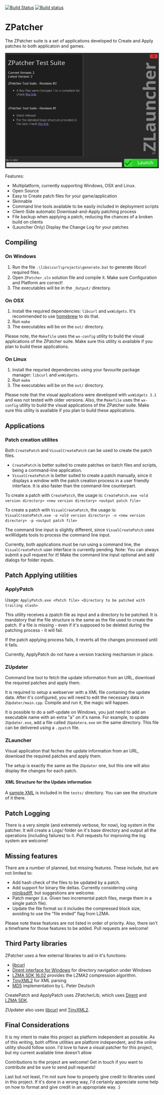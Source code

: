 [![Build Status](https://travis-ci.org/TheZoc/ZPatcher.svg?branch=master)](https://travis-ci.org/TheZoc/ZPatcher)
[![Build status](https://ci.appveyor.com/api/projects/status/i6kr70f4x40bero5/branch/master?svg=true)](https://ci.appveyor.com/project/TheZoc/zpatcher/branch/master)

# ZPatcher

The ZPatcher suite is a set of applications developed to Create and Apply patches to both applicatoin and games.

![ZLauncher Sample Screenshot](https://raw.githubusercontent.com/TheZoc/ZPatcher/master/images/ZLauncher.png)

Features:
* Multiplatform, currently supporting Windows, OSX and Linux.
* Open Source
* Easy to Create patch files for your game/application
* Skinnable
* Command line tools available to be easily included in deployment scripts
* Client-Side automatic Download-and-Apply patching process
* File backup when applying a patch, reducing the chances of a broken build on clients
* (Launcher Only) Display the Change Log for your patches

## Compiling

### On Windows

1. Run the file ```.\libs\curl\projects\generate.bat``` to generate libcurl required files.
2. Open ```ZPatcher.sln``` solution file and compile it. Make sure Configuration and Platform are correct!
3. The executables will be in the ```_Output/``` directory.

### On OSX

1. Install the required dependencies: ```libcurl``` and ```wxWidgets```. It's recommended to use [homebrew][7] to do that.
2. Run ```make```
3. The executables will be on the ```out/``` directory.

Please note, the ```Makefile``` uses the ```wx-config``` utility to build the visual applications of the ZPatcher suite. Make sure this utility is available if you plan to build these applications.

### On Linux

1. Install the requried dependencies using your favourite package manager: ```libcurl``` and ```wxWidgets```.
2. Run ```make```
3. The executables will be on the ```out/``` directory.

Please note that the visual applications were developed with ```wxWidgets 3.1``` and was not tested with older versions.
Also, the ```Makefile``` uses the ```wx-config``` utility to build the visual applications of the ZPatcher suite. Make sure this utility is available if you plan to build these applications.

## Applications

### Patch creation utilites

Both ```CreatePatch``` and ```VisualCreatePatch``` can be used to create the patch files.
* ```CreatePatch``` is better suited to create patches on batch files and scripts, being a command-line application. 
* ```VisualCreatePatch``` is better suited to create a patch manually, since it displays a window with the patch creation process in a user friendly interface. It is also faster than the command-line counterpart.

To create a patch with ```CreatePatch```, the usage is:
```CreatePatch.exe <old version directory> <new version directory> <output patch file>```

To create a patch with ```VisualCreatePatch```, the usage is:
```VisualCreatePatch.exe -o <old version directory> -n <new version directory> -p <output patch file>```

The command line input is slightly different, since ```VisualCreatePatch``` uses wxWidgets tools to process the command line input.

Currently, both applications must be run using a command line, the ```VisualCreatePatch``` user interface is currently pending.
Note: You can always submit a pull request for it! Make the command line input optional and add dialogs for folder inputs.

## Patch Applying utilities

### ApplyPatch

Usage:
```ApplyPatch.exe <Patch file> <Directory to be patched with trailing slash>```

This utility receives a zpatch file as input and a directory to be patched.
It is mandatory that the file structure is the same as the file used to create the patch.
If a file is missing - even if it's supposed to be deleted during the patching process - it will fail.

If the patch applying process fails, it reverts all the changes processed until it fails.

Currently, ApplyPatch do not have a version tracking mechanism in place.

### ZUpdater

Command line tool to fetch the update information from an URL, download the required patches and apply them.

It is required to setup a webserver with a XML file containing the update data.
After it's configured, you will need to edit the necessary data in ```ZUpdater/main.cpp```.
Compile and run it, the magic will happen.

It is possible to do a self-update on Windows, you just need to add an executable name with an extra "a" on it's name.
For example, to update ```ZUpdater.exe```, add a file called ```ZUpdatera.exe``` on the same directory.
This file can be delivered using a ```.zpatch``` file.

### ZLauncher

Visual application that feches the update information from an URL, download the required patches and apply them.

The setup is exactly the same as the ```ZUpdater``` one, but this one will also display the changes for each patch.

#### XML Structure for the Update information

A [sample XML][8] is included in the ```tests/``` directory. You can see the structure of it there.

## Patch Logging

There is a very simple (and extremely verbose, for now), log system in the patcher.
It will create a Logs/ folder on it's base directory and output all the operations (including failures) to it.
Pull requests for improving the log system are welcome!

## Missing features

There are a number of planned, but missing features. These include, but are not limited to:

- Add hash check of the files to be updated by a patch.
- Add support for binary file deltas. Currently considering using [minibsdiff][6], but suggestions are welcome.
- Patch merger (i.e. Given two incremental patch files, merge them in a single patch file).
- Update the file format so it includes the compressed block size, avoiding to use the "file ended" flag from LZMA.

Please note these features are not listed in order of priority. Also, there isn't a timeframe for those features to be added.
Pull requests are welcome!

## Third Party libraries

ZPatcher uses a few external libraries to aid in it's functions:

- [libcurl][4]
- [Dirent interface for Windows][3] for directory navigation under Windows
- [LZMA SDK 16.02][1] provides the LZMA2 compression algorithm.
- [TinyXML2][2] for XML parsing
- [MD5][5] implementation by L. Peter Deutsch

CreatePatch and ApplyPatch uses ZPatcherLib, which uses [Dirent][3] and [LZMA SDK][1].

ZUpdater also uses [libcurl][4] and [TinyXML2][2].

## Final Considerations

It is my intent to make this project as platform independent as possible. As of this writing, both offline utilities are platform independent, and the online utility should follow soon.
I'd love to have a visual patcher for this project, but my current available time doesn't allow 

Contributions to the project are welcome! Get in touch if you want to contribute and be sure to send pull requests!

Last but not least, I'm not sure how to properly give credit to libraries used in this project.
If it's done in a wrong way, I'd certainly appreciate some help on how to format and give credit in an appropriate way. :)

[1]: http://www.7-zip.org/sdk.html
[2]: https://github.com/leethomason/tinyxml2
[3]: https://github.com/tronkko/dirent
[4]: https://curl.haxx.se/libcurl/
[5]: https://sourceforge.net/projects/libmd5-rfc/files/
[6]: https://github.com/thoughtpolice/minibsdiff
[7]: http://brew.sh/
[8]: https://github.com/TheZoc/ZPatcher/blob/master/tests/zpatcher_test.xml